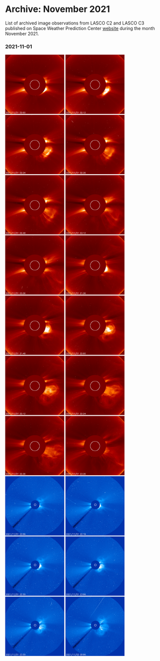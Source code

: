 # Archive: November 2021

List of archived image observations from LASCO C2 and LASCO C3 published on Space Weather Prediction Center [website](https://www.swpc.noaa.gov/products/lasco-coronagraph) during the month November 2021.


### 2021-11-01

<a href="img/20211101-01.png"><img src="img/20211101-01.png" width="190"></a> <a href="img/20211101-02.png"><img src="img/20211101-02.png" width="190"></a> <a href="img/20211101-03.png"><img src="img/20211101-03.png" width="190"></a> <a href="img/20211101-04.png"><img src="img/20211101-04.png" width="190"></a> <a href="img/20211101-05.png"><img src="img/20211101-05.png" width="190"></a> <a href="img/20211101-06.png"><img src="img/20211101-06.png" width="190"></a> <a href="img/20211101-07.png"><img src="img/20211101-07.png" width="190"></a> <a href="img/20211101-08.png"><img src="img/20211101-08.png" width="190"></a> <a href="img/20211101-09.png"><img src="img/20211101-09.png" width="190"></a> <a href="img/20211101-10.png"><img src="img/20211101-10.png" width="190"></a> <a href="img/20211101-11.png"><img src="img/20211101-11.png" width="190"></a> <a href="img/20211101-12.png"><img src="img/20211101-12.png" width="190"></a> <a href="img/20211101-13.png"><img src="img/20211101-13.png" width="190"></a> <a href="img/20211101-14.png"><img src="img/20211101-14.png" width="190"></a> <a href="img/20211101-15.png"><img src="img/20211101-15.png" width="190"></a> <a href="img/20211101-16.png"><img src="img/20211101-16.png" width="190"></a> <a href="img/20211101-17.png"><img src="img/20211101-17.png" width="190"></a> <a href="img/20211101-18.png"><img src="img/20211101-18.png" width="190"></a> <a href="img/20211101-19.png"><img src="img/20211101-19.png" width="190"></a> <a href="img/20211101-20.png"><img src="img/20211101-20.png" width="190"></a>
